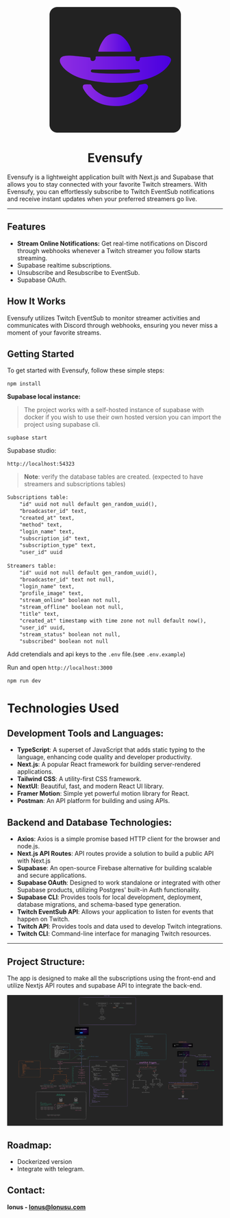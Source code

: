 
<div align="center">
<img src=".github/evensufy-logo.png"/>
<h1>Evensufy</h1>
</div>

Evensufy is a lightweight application built with Next.js and Supabase that allows you to stay connected with your favorite Twitch streamers. With Evensufy, you can effortlessly subscribe to Twitch EventSub notifications and receive instant updates when your preferred streamers go live.

---

## Features
 - **Stream Online Notifications:** Get real-time notifications on Discord through webhooks whenever a Twitch streamer you follow starts streaming.
 - Supabase realtime subscriptions.
 - Unsubscribe and Resubscribe to EventSub.
 - Supabase OAuth.

## How It Works
Evensufy utilizes Twitch EventSub to monitor streamer activities and communicates with Discord through webhooks, ensuring you never miss a moment of your favorite streams.

## Getting Started
To get started with Evensufy, follow these simple steps:

```
npm install
```
**Supabase local instance:**
>The project works with a self-hosted instance of supabase with docker if you wish to use their own hosted version you can import the project using supabase cli.
```
supbase start
```
Supabase studio:
```
http://localhost:54323
```
>**Note**: verify the database tables are created. (expected to have streamers and subscriptions tables)

```
Subscriptions table:
    "id" uuid not null default gen_random_uuid(),
    "broadcaster_id" text,
    "created_at" text,
    "method" text,
    "login_name" text,
    "subscription_id" text,
    "subscription_type" text,
    "user_id" uuid

Streamers table:
    "id" uuid not null default gen_random_uuid(),
    "broadcaster_id" text not null,
    "login_name" text,
    "profile_image" text,
    "stream_online" boolean not null,
    "stream_offline" boolean not null,
    "title" text,
    "created_at" timestamp with time zone not null default now(),
    "user_id" uuid,
    "stream_status" boolean not null,
    "subscribed" boolean not null
```

Add cretendials and api keys to the `.env` file.(see `.env.example`)

Run and open `http://localhost:3000`
```
npm run dev
```
# Technologies Used
## Development Tools and Languages:
- **TypeScript**: A superset of JavaScript that adds static typing to the language, enhancing code quality and developer productivity.
- **Next.js**: A popular React framework for building server-rendered applications.
- **Tailwind CSS**: A utility-first CSS framework.
- **NextUI**: Beautiful, fast, and modern React UI library.
- **Framer Motion**: Simple yet powerful motion library for React.
- **Postman**: An API platform for building and using APIs.

## Backend and Database Technologies:
- **Axios**: Axios is a simple promise based HTTP client for the browser and node.js.
- **Next.js API Routes**: API routes provide a solution to build a public API with Next.js
- **Supabase**: An open-source Firebase alternative for building scalable and secure applications.
- **Supabase OAuth**: Designed to work standalone or integrated with other Supabase products, utilizing Postgres' built-in Auth functionality.
- **Supabase CLI**: Provides tools for local development, deployment, database migrations, and schema-based type generation.
- **Twitch EventSub API**: Allows your application to listen for events that happen on Twitch.
- **Twitch API**: Provides tools and data used to develop Twitch integrations.
- **Twitch CLI**: Command-line interface for managing Twitch resources.

----
## Project Structure:
The app is designed to make all the subscriptions using the front-end and utilize Nextjs API routes and supabase API to integrate the back-end.
<div align="center">
<img src=".github/workflow.png"></img>
</div>

## Roadmap:

- Dockerized version
- Integrate with telegram.

## Contact:
**lonus - lonus@lonusu.com**